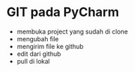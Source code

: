 # GIT pada PyCharm
- membuka project yang sudah di clone
- mengubah file
- mengirim file ke github
- edit dari github
- pull di lokal
